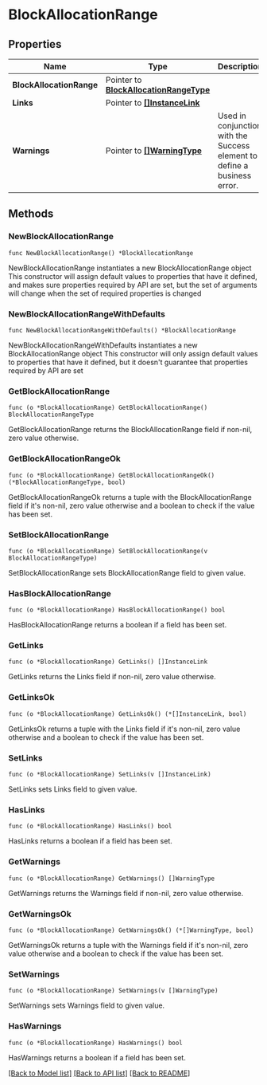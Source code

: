 # BlockAllocationRange

## Properties

Name | Type | Description | Notes
------------ | ------------- | ------------- | -------------
**BlockAllocationRange** | Pointer to [**BlockAllocationRangeType**](BlockAllocationRangeType.md) |  | [optional] 
**Links** | Pointer to [**[]InstanceLink**](InstanceLink.md) |  | [optional] 
**Warnings** | Pointer to [**[]WarningType**](WarningType.md) | Used in conjunction with the Success element to define a business error. | [optional] 

## Methods

### NewBlockAllocationRange

`func NewBlockAllocationRange() *BlockAllocationRange`

NewBlockAllocationRange instantiates a new BlockAllocationRange object
This constructor will assign default values to properties that have it defined,
and makes sure properties required by API are set, but the set of arguments
will change when the set of required properties is changed

### NewBlockAllocationRangeWithDefaults

`func NewBlockAllocationRangeWithDefaults() *BlockAllocationRange`

NewBlockAllocationRangeWithDefaults instantiates a new BlockAllocationRange object
This constructor will only assign default values to properties that have it defined,
but it doesn't guarantee that properties required by API are set

### GetBlockAllocationRange

`func (o *BlockAllocationRange) GetBlockAllocationRange() BlockAllocationRangeType`

GetBlockAllocationRange returns the BlockAllocationRange field if non-nil, zero value otherwise.

### GetBlockAllocationRangeOk

`func (o *BlockAllocationRange) GetBlockAllocationRangeOk() (*BlockAllocationRangeType, bool)`

GetBlockAllocationRangeOk returns a tuple with the BlockAllocationRange field if it's non-nil, zero value otherwise
and a boolean to check if the value has been set.

### SetBlockAllocationRange

`func (o *BlockAllocationRange) SetBlockAllocationRange(v BlockAllocationRangeType)`

SetBlockAllocationRange sets BlockAllocationRange field to given value.

### HasBlockAllocationRange

`func (o *BlockAllocationRange) HasBlockAllocationRange() bool`

HasBlockAllocationRange returns a boolean if a field has been set.

### GetLinks

`func (o *BlockAllocationRange) GetLinks() []InstanceLink`

GetLinks returns the Links field if non-nil, zero value otherwise.

### GetLinksOk

`func (o *BlockAllocationRange) GetLinksOk() (*[]InstanceLink, bool)`

GetLinksOk returns a tuple with the Links field if it's non-nil, zero value otherwise
and a boolean to check if the value has been set.

### SetLinks

`func (o *BlockAllocationRange) SetLinks(v []InstanceLink)`

SetLinks sets Links field to given value.

### HasLinks

`func (o *BlockAllocationRange) HasLinks() bool`

HasLinks returns a boolean if a field has been set.

### GetWarnings

`func (o *BlockAllocationRange) GetWarnings() []WarningType`

GetWarnings returns the Warnings field if non-nil, zero value otherwise.

### GetWarningsOk

`func (o *BlockAllocationRange) GetWarningsOk() (*[]WarningType, bool)`

GetWarningsOk returns a tuple with the Warnings field if it's non-nil, zero value otherwise
and a boolean to check if the value has been set.

### SetWarnings

`func (o *BlockAllocationRange) SetWarnings(v []WarningType)`

SetWarnings sets Warnings field to given value.

### HasWarnings

`func (o *BlockAllocationRange) HasWarnings() bool`

HasWarnings returns a boolean if a field has been set.


[[Back to Model list]](../README.md#documentation-for-models) [[Back to API list]](../README.md#documentation-for-api-endpoints) [[Back to README]](../README.md)


